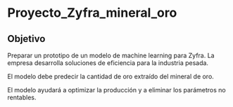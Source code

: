 # Proyecto_Zyfra_mineral_oro

## Objetivo
Preparar un prototipo de un modelo de machine learning para Zyfra. La empresa desarrolla soluciones de eficiencia para la industria pesada.

El modelo debe predecir la cantidad de oro extraído del mineral de oro.

El modelo ayudará a optimizar la producción y a eliminar los parámetros no rentables.
